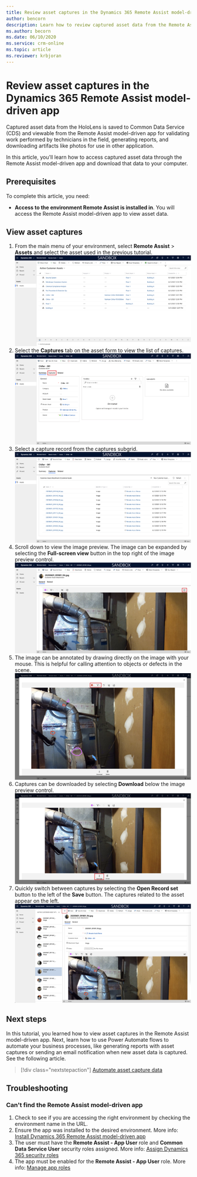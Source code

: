 ```yaml
---
title: Review asset captures in the Dynamics 365 Remote Assist model-driven app
author: bencorn
description: Learn how to review captured asset data from the Remote Assist HoloLens app for validation purposes.
ms.author: becorn
ms.date: 06/10/2020
ms.service: crm-online
ms.topic: article
ms.reviewer: krbjoran
---
```

# Review asset captures in the Dynamics 365 Remote Assist model-driven app

Captured asset data from the HoloLens is saved to Common Data Service (CDS) and viewable from the Remote Assist model-driven app for validating work performed by technicians in the field, generating reports, and downloading artifacts like photos for use in other application.

In this article, you'll learn how to access captured asset data through the Remote Assist model-driven app and download that data to your computer.

## Prerequisites

To complete this article, you need:

- **Access to the environment Remote Assist is installed in**. You will access the Remote Assist model-driven app to view asset data.

## View asset captures

1. From the main menu of your environment, select **Remote Assist** > **Assets** and select the asset used in the previous tutorial.
![Screenshot of the asset record list in Remote Assist web.](./media/06.19-asset-list.png "Remote Assist")
2. Select the **Captures** tab on the asset form to view the list of captures.
![Screenshot of the asset record form.](./media/06.20-asset-record.png "Remote Assist")
3. Select a capture record from the captures subgrid.
![Screenshot of the asset capture subgrid.](./media/06.21-asset-capture-list.png "Remote Assist")
4. Scroll down to view the image preview. The image can be expanded by selecting the **Full-screen view** button in the top right of the image preview control.
![Screenshot of the asset capture image preview.](./media/06.22-asset-capture-image-preview.png "Remote Assist")
5. The image can be annotated by drawing directly on the image with your mouse. This is helpful for calling attention to objects or defects in the scene.
![Screenshot of an annotated image capture](./media/06.27-asset-capture-image-preview-annotated.png)
6. Captures can be downloaded by selecting **Download** below the image preview control.
![Screenshot of the asset capture image preview.](./media/06.23-asset-capture-image-preview-expanded.png "Remote Assist")
7. Quickly switch between captures by selecting the **Open Record set** button to the left of the **Save** button. The captures related to the asset appear on the left.
![Screenshot of open record set control.](./media/06.28-asset-capture-switcher.png "Remote Assist")

## Next steps

In this tutorial, you learned how to view asset captures in the Remote Assist model-driven app. Next, learn how to use Power Automate flows to automate your business processes, like generating reports with asset captures or sending an email notification when new asset data is captured. See the following article.

> [!div class="nextstepaction"]
> [Automate asset capture data](./integrate-power-automate.md)

## Troubleshooting

### Can't find the Remote Assist model-driven app

1. Check to see if you are accessing the right environment by checking the environment name in the URL.
2. Ensure the app was installed to the desired environment. More info: [Install Dynamics 365 Remote Assist model-driven app](./asset-capture-setup-environment.md#install-dynamics-365-remote-assist-model-driven-app)
3. The user must have the **Remote Assist - App User** role and **Common Data Service User** security roles assigned. More info: [Assign Dynamics 365 security roles](./asset-capture-add-users.md#assign-dynamics-365-security-roles)
4. The app must be enabled for the **Remote Assist - App User** role. More info: [Manage app roles](./asset-capture-add-users.md#manage-app-roles)
